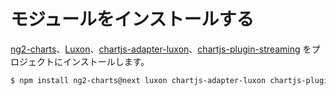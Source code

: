 # モジュールをインストールする

[ng2-charts](https://valor-software.com/ng2-charts/)、[Luxon](https://moment.github.io/luxon/)、[chartjs-adapter-luxon](https://github.com/chartjs/chartjs-adapter-luxon)、[chartjs-plugin-streaming](https://nagix.github.io/chartjs-plugin-streaming/) をプロジェクトにインストールします。

```bash
$ npm install ng2-charts@next luxon chartjs-adapter-luxon chartjs-plugin-streaming --save
```
